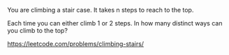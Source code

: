 You are climbing a stair case. It takes n steps to reach to the top.

Each time you can either climb 1 or 2 steps. In how many distinct ways can you climb to the top?

https://leetcode.com/problems/climbing-stairs/

